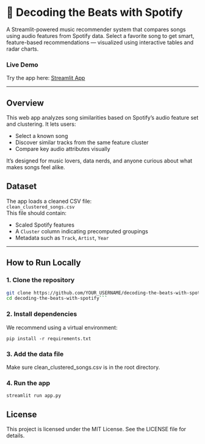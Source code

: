 # 🎵 Decoding the Beats with Spotify

A Streamlit-powered music recommender system that compares songs using audio features from Spotify data. Select a favorite song to get smart, feature-based recommendations — visualized using interactive tables and radar charts.

### Live Demo

Try the app here: [Streamlit App](https://decoding-the-beats-with-spotify.streamlit.app/)

--- 

## Overview

This web app analyzes song similarities based on Spotify’s audio feature set and clustering. It lets users:
- Select a known song
- Discover similar tracks from the same feature cluster
- Compare key audio attributes visually

It’s designed for music lovers, data nerds, and anyone curious about what makes songs feel alike.

## Dataset
The app loads a cleaned CSV file:  
`clean_clustered_songs.csv`  
This file should contain:
- Scaled Spotify features
- A `Cluster` column indicating precomputed groupings
- Metadata such as `Track`, `Artist`, `Year`

---


## How to Run Locally

### 1. Clone the repository

```bash
git clone https://github.com/YOUR_USERNAME/decoding-the-beats-with-spotify.git
cd decoding-the-beats-with-spotify```
```

### 2. Install dependencies

We recommend using a virtual environment:
```
pip install -r requirements.txt
```

### 3. Add the data file

Make sure clean_clustered_songs.csv is in the root directory.

### 4.  Run the app
```
streamlit run app.py
```


## License

This project is licensed under the MIT License. See the LICENSE file for details.

